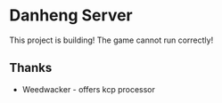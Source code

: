# Danheng Server
This project is building! The game cannot run correctly!

## Thanks
- Weedwacker - offers kcp processor